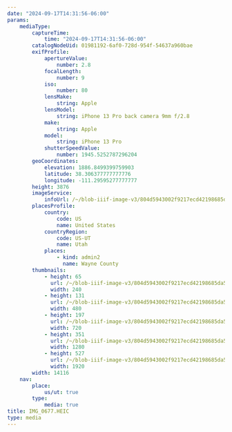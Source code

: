 ```yaml
---
date: "2024-09-17T14:31:56-06:00"
params:
    mediaType:
        captureTime:
            time: "2024-09-17T14:31:56-06:00"
        catalogNodeUid: 01981192-6af0-728d-954f-54637a960bae
        exifProfile:
            apertureValue:
                number: 2.8
            focalLength:
                number: 9
            iso:
                number: 80
            lensMake:
                string: Apple
            lensModel:
                string: iPhone 13 Pro back camera 9mm f/2.8
            make:
                string: Apple
            model:
                string: iPhone 13 Pro
            shutterSpeedValue:
                number: 1945.5252787296204
        geoCoordinates:
            elevation: 1886.8499399759903
            latitude: 38.306377777777776
            longitude: -111.29595277777777
        height: 3876
        imageService:
            infoUrl: /~/blob-iiif-image-v3/804d5943002f9217ecd42198685da523322927efd0e12e44f465dfac4a4f1d20/info.json
        placesProfile:
            country:
                code: US
                name: United States
            countryRegion:
                code: US-UT
                name: Utah
            places:
                - kind: admin2
                  name: Wayne County
        thumbnails:
            - height: 65
              url: /~/blob-iiif-image-v3/804d5943002f9217ecd42198685da523322927efd0e12e44f465dfac4a4f1d20/full/240%2C65/0/default.jpg
              width: 240
            - height: 131
              url: /~/blob-iiif-image-v3/804d5943002f9217ecd42198685da523322927efd0e12e44f465dfac4a4f1d20/full/480%2C131/0/default.jpg
              width: 480
            - height: 197
              url: /~/blob-iiif-image-v3/804d5943002f9217ecd42198685da523322927efd0e12e44f465dfac4a4f1d20/full/720%2C197/0/default.jpg
              width: 720
            - height: 351
              url: /~/blob-iiif-image-v3/804d5943002f9217ecd42198685da523322927efd0e12e44f465dfac4a4f1d20/full/1280%2C351/0/default.jpg
              width: 1280
            - height: 527
              url: /~/blob-iiif-image-v3/804d5943002f9217ecd42198685da523322927efd0e12e44f465dfac4a4f1d20/full/1920%2C527/0/default.jpg
              width: 1920
        width: 14116
    nav:
        place:
            us/ut: true
        type:
            media: true
title: IMG_0677.HEIC
type: media
---
```

